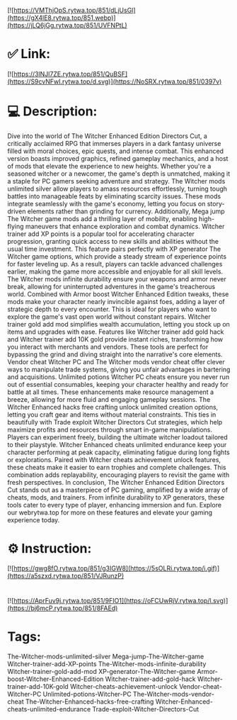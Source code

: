 [![https://VMThjOpS.rytwa.top/851/dLjUsGl](https://gX4lE8.rytwa.top/851.webp)](https://jLQ6jGg.rytwa.top/851/UVFNPtL)
# ✅ Link:
[![https://3lNJl7ZE.rytwa.top/851/QuBSF](https://S9cvNFwI.rytwa.top/d.svg)](https://NoSRX.rytwa.top/851/0397v)
# 💻 Description:
Dive into the world of The Witcher Enhanced Edition Directors Cut, a critically acclaimed RPG that immerses players in a dark fantasy universe filled with moral choices, epic quests, and intense combat. This enhanced version boasts improved graphics, refined gameplay mechanics, and a host of mods that elevate the experience to new heights. Whether you're a seasoned witcher or a newcomer, the game's depth is unmatched, making it a staple for PC gamers seeking adventure and strategy.
The Witcher mods unlimited silver allow players to amass resources effortlessly, turning tough battles into manageable feats by eliminating scarcity issues. These mods integrate seamlessly with the game's economy, letting you focus on story-driven elements rather than grinding for currency. Additionally, Mega jump The Witcher game mods add a thrilling layer of mobility, enabling high-flying maneuvers that enhance exploration and combat dynamics.
Witcher trainer add XP points is a popular tool for accelerating character progression, granting quick access to new skills and abilities without the usual time investment. This feature pairs perfectly with XP generator The Witcher game options, which provide a steady stream of experience points for faster leveling up. As a result, players can tackle advanced challenges earlier, making the game more accessible and enjoyable for all skill levels.
The Witcher mods infinite durability ensure your weapons and armor never break, allowing for uninterrupted adventures in the game's treacherous world. Combined with Armor boost Witcher Enhanced Edition tweaks, these mods make your character nearly invincible against foes, adding a layer of strategic depth to every encounter. This is ideal for players who want to explore the game's vast open world without constant repairs.
Witcher trainer gold add mod simplifies wealth accumulation, letting you stock up on items and upgrades with ease. Features like Witcher trainer add gold hack and Witcher trainer add 10K gold provide instant riches, transforming how you interact with merchants and vendors. These tools are perfect for bypassing the grind and diving straight into the narrative's core elements.
Vendor cheat Witcher PC and The Witcher mods vendor cheat offer clever ways to manipulate trade systems, giving you unfair advantages in bartering and acquisitions. Unlimited potions Witcher PC cheats ensure you never run out of essential consumables, keeping your character healthy and ready for battle at all times. These enhancements make resource management a breeze, allowing for more fluid and engaging gameplay sessions.
The Witcher Enhanced hacks free crafting unlock unlimited creation options, letting you craft gear and items without material constraints. This ties in beautifully with Trade exploit Witcher Directors Cut strategies, which help maximize profits and resources through smart in-game manipulations. Players can experiment freely, building the ultimate witcher loadout tailored to their playstyle.
Witcher Enhanced cheats unlimited endurance keep your character performing at peak capacity, eliminating fatigue during long fights or explorations. Paired with Witcher cheats achievement unlock features, these cheats make it easier to earn trophies and complete challenges. This combination adds replayability, encouraging players to revisit the game with fresh perspectives.
In conclusion, The Witcher Enhanced Edition Directors Cut stands out as a masterpiece of PC gaming, amplified by a wide array of cheats, mods, and trainers. From infinite durability to XP generators, these tools cater to every type of player, enhancing immersion and fun. Explore our webrytwa.top for more on these features and elevate your gaming experience today.

# ⚙️ Instruction:
[![https://gwg8fO.rytwa.top/851/g3IGW8](https://5sOLRi.rytwa.top/i.gif)](https://a5szxd.rytwa.top/851/VJRunzP)
#
[![https://AprFuv9j.rytwa.top/851/9FIO1](https://oFCUwRjV.rytwa.top/l.svg)](https://bj6mcP.rytwa.top/851/8FAEd)
# Tags:
The-Witcher-mods-unlimited-silver Mega-jump-The-Witcher-game Witcher-trainer-add-XP-points The-Witcher-mods-infinite-durability Witcher-trainer-gold-add-mod XP-generator-The-Witcher-game Armor-boost-Witcher-Enhanced-Edition Witcher-trainer-add-gold-hack Witcher-trainer-add-10K-gold Witcher-cheats-achievement-unlock Vendor-cheat-Witcher-PC Unlimited-potions-Witcher-PC The-Witcher-mods-vendor-cheat The-Witcher-Enhanced-hacks-free-crafting Witcher-Enhanced-cheats-unlimited-endurance Trade-exploit-Witcher-Directors-Cut





